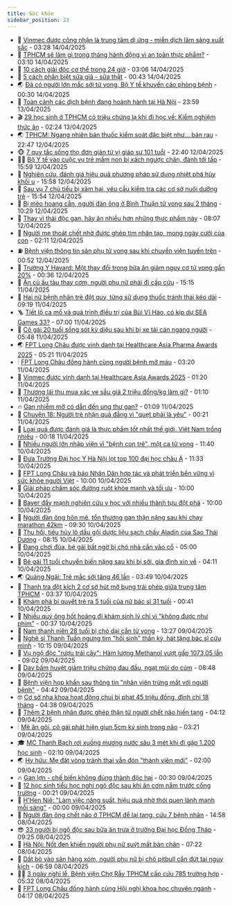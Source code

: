 ```yaml
---
title: Sức khỏe
sidebar_position: 23
---
```


<!-- dantri-suc-khoe:START -->
- 🤔 [Vinmec được công nhận là trung tâm dị ứng - miễn dịch lâm sàng xuất sắc](https://dantri.com.vn/suc-khoe/vinmec-duoc-cong-nhan-la-trung-tam-di-ung-mien-dich-lam-sang-xuat-sac-20250414102128940.htm) - 03:28 14/04/2025
- 🚦 [TPHCM sẽ làm gì trong tháng hành động vì an toàn thực phẩm?](https://dantri.com.vn/suc-khoe/tphcm-se-lam-gi-trong-thang-hanh-dong-vi-an-toan-thuc-pham-20250414093402950.htm) - 03:10 14/04/2025
- 🤖 [10 cách giải độc cơ thể trong 24 giờ](https://dantri.com.vn/suc-khoe/10-cach-giai-doc-co-the-trong-24-gio-20250413211332733.htm) - 03:06 14/04/2025
- 🐻 [5 cách phân biệt sữa giả - sữa thật](https://dantri.com.vn/suc-khoe/5-cach-phan-biet-sua-gia-sua-that-20250414071749888.htm) - 00:43 14/04/2025
- 🌏 [Đã có người lớn mắc sởi tử vong, Bộ Y tế khuyến cáo phòng bệnh](https://dantri.com.vn/suc-khoe/da-co-nguoi-lon-mac-soi-tu-vong-bo-y-te-khuyen-cao-phong-benh-20250413194649298.htm) - 00:30 14/04/2025
- 👺 [Toàn cảnh các dịch bệnh đang hoành hành tại Hà Nội](https://dantri.com.vn/suc-khoe/toan-canh-cac-dich-benh-dang-hoanh-hanh-tai-ha-noi-20250414064504101.htm) - 23:59 13/04/2025
- 🎬 [29 học sinh ở TPHCM có triệu chứng lạ khi đi học về: Kiểm nghiệm thức ăn](https://dantri.com.vn/suc-khoe/29-hoc-sinh-o-tphcm-co-trieu-chung-la-khi-di-hoc-ve-kiem-nghiem-thuc-an-20250413085234779.htm) - 02:24 13/04/2025
- 🌏 [TPHCM: Ngang nhiên bán thuốc kiểm soát đặc biệt như… bán rau](https://dantri.com.vn/suc-khoe/tphcm-ngang-nhien-ban-thuoc-kiem-soat-dac-biet-nhu-ban-rau-20250412150932166.htm) - 22:47 12/04/2025
- 🐵 [7 quy tắc sống thọ đơn giản từ vị giáo sư 101 tuổi](https://dantri.com.vn/suc-khoe/7-quy-tac-song-tho-don-gian-tu-vi-giao-su-101-tuoi-20250412161931739.htm) - 22:40 12/04/2025
- 👨‍🏫 [Bộ Y tế vào cuộc vụ trẻ mầm non bị xách ngược chân, đánh tới tấp](https://dantri.com.vn/suc-khoe/bo-y-te-vao-cuoc-vu-tre-mam-non-bi-xach-nguoc-chan-danh-toi-tap-20250412220552680.htm) - 15:59 12/04/2025
- 🤗 [Nghiên cứu, đánh giá hiệu quả phương pháp sử dụng nhiệt phá hủy khối u](https://dantri.com.vn/suc-khoe/nghien-cuu-danh-gia-hieu-qua-phuong-phap-su-dung-nhiet-pha-huy-khoi-u-20250412183956903.htm) - 15:58 12/04/2025
- 🫶 [Sau vụ 7 chú tiểu bị xâm hại, yêu cầu kiểm tra các cơ sở nuôi dưỡng trẻ](https://dantri.com.vn/suc-khoe/sau-vu-7-chu-tieu-bi-xam-hai-yeu-cau-kiem-tra-cac-co-so-nuoi-duong-tre-20250412222150072.htm) - 15:54 12/04/2025
- 🙉 [Bị mèo hoang cắn, người đàn ông ở Bình Thuận tử vong sau 2 tháng](https://dantri.com.vn/suc-khoe/bi-meo-hoang-can-nguoi-dan-ong-o-binh-thuan-tu-vong-sau-2-thang-20250412165853025.htm) - 10:29 12/04/2025
- 🦅 [Thay vì thải độc gan, hãy ăn nhiều hơn những thực phẩm này](https://dantri.com.vn/suc-khoe/thay-vi-thai-doc-gan-hay-an-nhieu-hon-nhung-thuc-pham-nay-20250411195216019.htm) - 08:07 12/04/2025
- 🐘 [Người mẹ thoát chết nhờ được ghép tim nhân tạo, mong ngày cưới của con](https://dantri.com.vn/suc-khoe/nguoi-me-thoat-chet-nho-duoc-ghep-tim-nhan-tao-mong-ngay-cuoi-cua-con-20250412090025085.htm) - 02:11 12/04/2025
- ⛽️ [Bệnh viện thông tin sản phụ tử vong sau khi chuyển viện tuyến trên](https://dantri.com.vn/suc-khoe/benh-vien-thong-tin-san-phu-tu-vong-sau-khi-chuyen-vien-tuyen-tren-20250411221716519.htm) - 00:52 12/04/2025
- 🤡 [Trường Y Havard: Một thay đổi trong bữa ăn giảm nguy cơ tử vong gần 20%](https://dantri.com.vn/suc-khoe/truong-y-havard-mot-thay-doi-trong-bua-an-giam-nguy-co-tu-vong-gan-20-20250411235030159.htm) - 00:36 12/04/2025
- 💼 [Ăn củ ấu tàu thay cơm, người phụ nữ phải đi cấp cứu](https://dantri.com.vn/suc-khoe/an-cu-au-tau-thay-com-nguoi-phu-nu-phai-di-cap-cuu-20250411221021746.htm) - 15:15 11/04/2025
- 🤔 [Hai nữ bệnh nhân trẻ đột quỵ, từng sử dụng thuốc tránh thai kéo dài](https://dantri.com.vn/suc-khoe/hai-nu-benh-nhan-tre-dot-quy-tung-su-dung-thuoc-tranh-thai-keo-dai-20250411161942237.htm) - 09:19 11/04/2025
- 🪜 [Tiết lộ ca mổ và quá trình điều trị của Bùi Vĩ Hào, có kịp dự SEA Games 33?](https://dantri.com.vn/suc-khoe/tiet-lo-ca-mo-va-qua-trinh-dieu-tri-cua-bui-vi-hao-co-kip-du-sea-games-33-20250411111932450.htm) - 07:00 11/04/2025
- 📝 [Cô gái 20 tuổi sống sót kỳ diệu sau khi bị xe tải cán ngang người](https://dantri.com.vn/suc-khoe/co-gai-20-tuoi-song-sot-ky-dieu-sau-khi-bi-xe-tai-can-ngang-nguoi-20250411124028400.htm) - 05:48 11/04/2025
- 🌏 [FPT Long Châu được vinh danh tại Healthcare Asia Pharma Awards 2025](https://dantri.com.vn/suc-khoe/fpt-long-chau-duoc-vinh-danh-tai-healthcare-asia-pharma-awards-2025-20250411112021896.htm) - 05:21 11/04/2025
- 🕯 [FPT Long Châu đồng hành cùng người bệnh mỡ máu](https://dantri.com.vn/suc-khoe/fpt-long-chau-dong-hanh-cung-nguoi-benh-mo-mau-20250411094159380.htm) - 03:20 11/04/2025
- 🦍 [Vinmec được vinh danh tại Healthcare Asia Awards 2025](https://dantri.com.vn/suc-khoe/vinmec-duoc-vinh-danh-tai-healthcare-asia-awards-2025-20250411080657469.htm) - 01:20 11/04/2025
- 🌈 [Thương lái thu mua xác ve sầu giá 2 triệu đồng/kg làm gì?](https://dantri.com.vn/khoa-hoc/thuong-lai-thu-mua-xac-ve-sau-gia-2-trieu-dongkg-lam-gi-20250410194353017.htm) - 01:10 11/04/2025
- 🔥 [Gan nhiễm mỡ có dẫn đến ung thư gan?](https://dantri.com.vn/suc-khoe/gan-nhiem-mo-co-dan-den-ung-thu-gan-20250411080332836.htm) - 01:09 11/04/2025
- 🌊 [Chuyện 18: Người trẻ nhận quả đắng vì &quot;quẹt phải là yêu&quot;](https://dantri.com.vn/suc-khoe/chuyen-18-nguoi-tre-nhan-qua-dang-vi-quet-phai-la-yeu-20250410170817196.htm) - 00:21 11/04/2025
- 🚦 [Loại quả được đánh giá là thực phẩm tốt nhất thế giới, Việt Nam trồng nhiều](https://dantri.com.vn/suc-khoe/loai-qua-duoc-danh-gia-la-thuc-pham-tot-nhat-the-gioi-viet-nam-trong-nhieu-20250405073436559.htm) - 00:18 11/04/2025
- 🤖 [Nhiều người lớn nhập viện vì &quot;bệnh con trẻ&quot;, một ca tử vong](https://dantri.com.vn/suc-khoe/nhieu-nguoi-lon-nhap-vien-vi-benh-con-tre-mot-ca-tu-vong-20250410183704069.htm) - 11:40 10/04/2025
- 🤡 [Đưa Trường Đại học Y Hà Nội lọt top 100 đại học châu Á](https://dantri.com.vn/suc-khoe/dua-truong-dai-hoc-y-ha-noi-lot-top-100-dai-hoc-chau-a-20250410172418546.htm) - 11:33 10/04/2025
- 💂 [FPT Long Châu và báo Nhân Dân hợp tác và phát triển bền vững vì sức khỏe người Việt](https://dantri.com.vn/suc-khoe/fpt-long-chau-va-bao-nhan-dan-hop-tac-va-phat-trien-ben-vung-vi-suc-khoe-nguoi-viet-20250410163808994.htm) - 10:00 10/04/2025
- 🦄 [Giải pháp chăm sóc đường ruột khỏe mạnh và tối ưu](https://dantri.com.vn/suc-khoe/giai-phap-cham-soc-duong-ruot-khoe-manh-va-toi-uu-20250410163534864.htm) - 10:00 10/04/2025
- 🧠 [Bayer đẩy mạnh nghiên cứu y học với nhiều thành tựu đột phá](https://dantri.com.vn/suc-khoe/bayer-day-manh-nghien-cuu-y-hoc-voi-nhieu-thanh-tuu-dot-pha-20250410155805760.htm) - 10:00 10/04/2025
- 🤖 [Người đàn ông hôn mê, tổn thương gan thận nặng sau khi chạy marathon 42km](https://dantri.com.vn/suc-khoe/nguoi-dan-ong-hon-me-ton-thuong-gan-than-nang-sau-khi-chay-marathon-42km-20250410162133024.htm) - 09:30 10/04/2025
- 💼 [Thu hồi, tiêu hủy lô dầu gội dược liệu sạch chấy Aladin của Sao Thái Dương](https://dantri.com.vn/suc-khoe/thu-hoi-tieu-huy-lo-dau-goi-duoc-lieu-sach-chay-aladin-cua-sao-thai-duong-20250410150313428.htm) - 08:15 10/04/2025
- 🧰 [Đang chơi đùa, bé gái bất ngờ bị chó nhà cắn vào cổ](https://dantri.com.vn/suc-khoe/dang-choi-dua-be-gai-bat-ngo-bi-cho-nha-can-vao-co-20250410115947817.htm) - 05:00 10/04/2025
- 🎉 [Bé gái 11 tuổi chuyển biến nặng sau khi bị sởi, gia đình xin về](https://dantri.com.vn/suc-khoe/be-gai-11-tuoi-chuyen-bien-nang-sau-khi-bi-soi-gia-dinh-xin-ve-20250409131206509.htm) - 04:11 10/04/2025
- 🌏 [Quảng Ngãi: Trẻ mắc sởi tăng 46 lần](https://dantri.com.vn/suc-khoe/quang-ngai-tre-mac-soi-tang-46-lan-20250409215809717.htm) - 03:49 10/04/2025
- 📝 [Thanh tra đột kích 2 cơ sở hút mỡ bụng trái phép giữa trung tâm TPHCM](https://dantri.com.vn/suc-khoe/thanh-tra-dot-kich-2-co-so-hut-mo-bung-trai-phep-giua-trung-tam-tphcm-20250410092550129.htm) - 03:37 10/04/2025
- 🧠 [Khám phá bí quyết trẻ ra 5 tuổi của nữ bác sĩ 31 tuổi](https://dantri.com.vn/suc-khoe/kham-pha-bi-quyet-tre-ra-5-tuoi-cua-nu-bac-si-31-tuoi-20250409204914944.htm) - 00:41 10/04/2025
- 🚀 [Nhiều quý ông hốt hoảng đi khám sinh lý chỉ vì &quot;không được như phim&quot;](https://dantri.com.vn/suc-khoe/nhieu-quy-ong-hot-hoang-di-kham-sinh-ly-chi-vi-khong-duoc-nhu-phim-20250409224646047.htm) - 00:37 10/04/2025
- 💯 [Nam thanh niên 28 tuổi bị chó dại cắn tử vong](https://dantri.com.vn/suc-khoe/nam-thanh-nien-28-tuoi-bi-cho-dai-can-tu-vong-20250409180256708.htm) - 13:27 09/04/2025
- 🫶 [Nghệ sĩ Thanh Tuấn ngưng tim &quot;hồi sinh&quot; thần kỳ, hát tặng bác sĩ cứu mình](https://dantri.com.vn/suc-khoe/nghe-si-thanh-tuan-ngung-tim-hoi-sinh-than-ky-hat-tang-bac-si-cuu-minh-20250409164526482.htm) - 10:15 09/04/2025
- 👹 [Vụ ngộ độc &quot;rượu trái cây&quot;: Hàm lượng Methanol vượt gấp 1073,05 lần](https://dantri.com.vn/suc-khoe/vu-ngo-doc-ruou-trai-cay-ham-luong-methanol-vuot-gap-107305-lan-20250409135000240.htm) - 09:02 09/04/2025
- 🤩 [Day bấm huyệt giảm triệu chứng đau đầu, ngạt mũi do cúm](https://dantri.com.vn/suc-khoe/day-bam-huyet-giam-trieu-chung-dau-dau-ngat-mui-do-cum-20250409154113430.htm) - 08:48 09/04/2025
- 🌊 [Bệnh viện họp khẩn sau thông tin &quot;nhân viên trừng mắt với người bệnh&quot;](https://dantri.com.vn/suc-khoe/benh-vien-hop-khan-sau-thong-tin-nhan-vien-trung-mat-voi-nguoi-benh-20250409103031491.htm) - 04:42 09/04/2025
- 🤓 [Cơ sở nha khoa hoạt động chui bị phạt 45 triệu đồng, đình chỉ 18 tháng](https://dantri.com.vn/suc-khoe/co-so-nha-khoa-hoat-dong-chui-bi-phat-45-trieu-dong-dinh-chi-18-thang-20250408182134661.htm) - 04:38 09/04/2025
- 🌝 [Thêm 2 bệnh nhân được ghép thận từ người chết não hiến tạng](https://dantri.com.vn/suc-khoe/them-2-benh-nhan-duoc-ghep-than-tu-nguoi-chet-nao-hien-tang-20250409093849749.htm) - 04:12 09/04/2025
- 🕯 [Mê ăn gỏi, cô gái phát hiện giun 5cm ký sinh trong não](https://dantri.com.vn/suc-khoe/me-an-goi-co-gai-phat-hien-giun-5cm-ky-sinh-trong-nao-20250409072356193.htm) - 03:21 09/04/2025
- 🎓 [MC Thanh Bạch rơi xuống mương nước sâu 3 mét khi đi gặp 1.200 học sinh](https://dantri.com.vn/suc-khoe/mc-thanh-bach-roi-xuong-muong-nuoc-sau-3-met-khi-di-gap-1200-hoc-sinh-20250408162457054.htm) - 02:10 09/04/2025
- 🌏 [Hy hữu: Mẹ đặt vòng tránh thai vẫn đón &quot;thành viên mới&quot;](https://dantri.com.vn/suc-khoe/hy-huu-me-dat-vong-tranh-thai-van-don-thanh-vien-moi-20250404115119025.htm) - 02:00 09/04/2025
- 🔥 [Gan lợn - chế biến không đúng thành độc hại](https://dantri.com.vn/suc-khoe/gan-lon-che-bien-khong-dung-thanh-doc-hai-20250408194002942.htm) - 00:30 09/04/2025
- 📝 [12 học sinh tiểu học nghi ngộ độc sau khi ăn cơm nắm trước cổng trường](https://dantri.com.vn/suc-khoe/12-hoc-sinh-tieu-hoc-nghi-ngo-doc-sau-khi-an-com-nam-truoc-cong-truong-20250408222730308.htm) - 00:21 09/04/2025
- 🧠 [H&#39;Hen Niê: &quot;Làm việc năng suất, hiệu quả nhờ thói quen lành mạnh mỗi sáng&quot;](https://dantri.com.vn/suc-khoe/hhen-nie-lam-viec-nang-suat-hieu-qua-nho-thoi-quen-lanh-manh-moi-sang-20250409065028432.htm) - 00:00 09/04/2025
- 🦅 [Người đàn ông chết não ở TPHCM để lại tạng, cứu 7 bệnh nhân](https://dantri.com.vn/suc-khoe/nguoi-dan-ong-chet-nao-o-tphcm-de-lai-tang-cuu-7-benh-nhan-20250408215322548.htm) - 14:58 08/04/2025
- 😎 [33 người bị ngộ độc sau bữa ăn trưa ở trường Đại học Đồng Tháp](https://dantri.com.vn/suc-khoe/33-nguoi-bi-ngo-doc-sau-bua-an-trua-o-truong-dai-hoc-dong-thap-20250408145406327.htm) - 09:25 08/04/2025
- 🎉 [Hà Nội: Nốt đen khiến người phụ nữ suýt mất bàn chân](https://dantri.com.vn/suc-khoe/ha-noi-not-den-khien-nguoi-phu-nu-suyt-mat-ban-chan-20250408115226063.htm) - 07:22 08/04/2025
- 🫣 [Dắt bò vào sân hàng xóm, người phụ nữ bị chó pitbull cắn đứt tai nguy kịch](https://dantri.com.vn/suc-khoe/dat-bo-vao-san-hang-xom-nguoi-phu-nu-bi-cho-pitbull-can-dut-tai-nguy-kich-20250408134432190.htm) - 06:59 08/04/2025
- 🧑‍🏫 [3 ngày nghỉ lễ, Bệnh viện Chợ Rẫy TPHCM cấp cứu 785 trường hợp](https://dantri.com.vn/suc-khoe/3-ngay-nghi-le-benh-vien-cho-ray-tphcm-cap-cuu-785-truong-hop-20250408120550538.htm) - 05:32 08/04/2025
- 🥷 [FPT Long Châu đồng hành cùng Hội nghị khoa học chuyên ngành](https://dantri.com.vn/suc-khoe/fpt-long-chau-dong-hanh-cung-hoi-nghi-khoa-hoc-chuyen-nganh-20250408103004405.htm) - 04:17 08/04/2025<!-- dantri-suc-khoe:END -->
